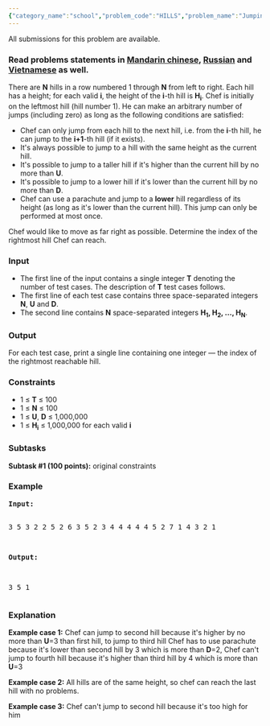 ```yaml
---
{"category_name":"school","problem_code":"HILLS","problem_name":"Jumping in the hills","languages_supported":{"0":"C","1":"CPP14","2":"JAVA","3":"PYTH","4":"PYTH 3.5","5":"PYPY","6":"CS2","7":"PAS fpc","8":"PAS gpc","9":"RUBY","10":"PHP","11":"GO","12":"NODEJS","13":"HASK","14":"rust","15":"SCALA","16":"swift","17":"D","18":"PERL","19":"FORT","20":"WSPC","21":"ADA","22":"CAML","23":"ICK","24":"BF","25":"ASM","26":"CLPS","27":"PRLG","28":"ICON","29":"SCM qobi","30":"PIKE","31":"ST","32":"NICE","33":"LUA","34":"BASH","35":"NEM","36":"LISP sbcl","37":"LISP clisp","38":"SCM guile","39":"JS","40":"ERL","41":"TCL","42":"kotlin","43":"PERL6","44":"TEXT","45":"SCM chicken","46":"CLOJ","47":"COB","48":"FS"},"max_timelimit":0.5,"source_sizelimit":50000,"problem_author":"kingofnumbers","problem_tester":"mgch","date_added":"21-02-2018","tags":{"0":"cakewalk","1":"greedy","2":"kingofnumbers","3":"ltime57"},"editorial_url":"https://discuss.codechef.com/problems/HILLS","time":{"view_start_date":1519491600,"submit_start_date":1519491600,"visible_start_date":1519491600,"end_date":1735669800},"is_direct_submittable":false,"layout":"problem"}
---
```

<span class="solution-visible-txt">All submissions for this problem are available.</span><h3>Read problems statements in <a target="_blank" 
href="http://www.codechef.com/download/translated/LTIME57/mandarin/HILLS.pdf">Mandarin chinese</a>, <a target="_blank" 
href="http://www.codechef.com/download/translated/LTIME57/russian/HILLS.pdf">Russian</a> and <a target="_blank" 
href="http://www.codechef.com/download/translated/LTIME57/vietnamese/HILLS.pdf">Vietnamese</a> as well.</h3>

<p>There are <b>N</b> hills in a row numbered 1 through <b>N</b> from left to right. Each hill has a height; for each valid <b>i</b>, the height of the <b>i</b>-th hill is <b>H<sub>i</sub></b>. Chef is initially on the leftmost hill (hill number 1). He can make an arbitrary number of jumps (including zero) as long as the following conditions are satisfied:
<ul>
<li>Chef can only jump from each hill to the next hill, i.e. from the <b>i</b>-th hill, he can jump to the <b>i+1</b>-th hill (if it exists).</li>
<li>It's always possible to jump to a hill with the same height as the current hill.</li>
<li>It's possible to jump to a taller hill if it's higher than the current hill by no more than <b>U</b>.</li>
<li>It's possible to jump to a lower hill if it's lower than the current hill by no more than <b>D</b>.</li>
<li>Chef can use a parachute and jump to a <b>lower</b> hill regardless of its height (as long as it's lower than the current hill). This jump can only be performed at most once.</li>
</ul>
</p>

<p>Chef would like to move as far right as possible. Determine the index of the rightmost hill Chef can reach.</p> 

<h3>Input</h3>
<ul>
<li>The first line of the input contains a single integer <b>T</b> denoting the number of test cases. The description of <b>T</b> test cases follows.</li>
<li>The first line of each test case contains three space-separated integers <b>N</b>, <b>U</b> and <b>D</b>.</li>
<li>The second line contains <b>N</b> space-separated integers <b>H<sub>1</sub>, H<sub>2</sub>, ..., H<sub>N</sub></b>.</li>
</ul>

<h3>Output</h3>
<p>For each test case, print a single line containing one integer — the index of the rightmost reachable hill.</p>

<h3>Constraints</h3>
<ul>
<li>1 ≤ <b>T</b> ≤ 100</li>
<li>1 ≤ <b>N</b> ≤ 100</li>
<li>1 ≤ <b>U</b>, <b>D</b> ≤ 1,000,000</li>
<li>1 ≤ <b>H<sub>i</sub></b> ≤ 1,000,000 for each valid <b>i</b></li>
</ul>

<h3>Subtasks</h3>

<p>
<b>Subtask #1 (100 points):</b> original constraints
</p>

<h3>Example</h3>
<pre><b>Input:</b>

3
5 3 2
2 5 2 6 3
5 2 3
4 4 4 4 4
5 2 7
1 4 3 2 1

<b>Output:</b>

3
5
1
</pre>

<h3>Explanation</h3>
<p><b>Example case 1:</b> Chef can jump to second hill because it's higher by no more than <b>U</b>=3 than first hill, to jump to third hill Chef has to use parachute 
 because it's lower than second hill by 3 which is more than <b>D</b>=2, Chef can't jump to fourth hill because it's higher than third hill by 4 which is more than <b>U</b>=3</p>
<p><b>Example case 2:</b> All hills are of the same height, so chef can reach the last hill with no problems.</p>
<p><b>Example case 3:</b> Chef can't jump to second hill because it's too high for him</p>